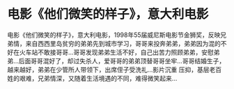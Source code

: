 # 电影《他们微笑的样子》，意大利电影

电影《他们微笑的样子》，意大利电影，1998年55届威尼斯电影节金狮奖，反映兄弟情，来自西西里岛贫穷的弟弟先到城市学习，哥哥来投奔弟弟，弟弟因为混的不好在火车站不敢接哥哥…哥哥发现弟弟生活不好，自己出苦力照顾弟弟，安慰弟弟…后面哥哥混好了，却过失杀人，爱哥哥的弟弟顶替哥哥坐牢…哥哥结婚生子，越来越好，弟弟在少管所人带领下，出席侄子受洗礼…影片沉重 压抑，基层老百姓的艰难，兄弟情深，又随着生活境遇的不同，难得微笑起来…
